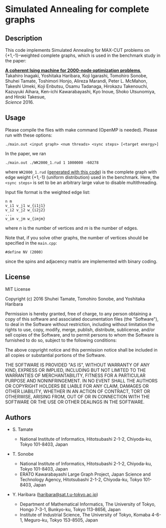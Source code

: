 Simulated Annealing for complete graphs
===

## Description
This code implements Simulated Annealing for MAX-CUT problems on {+1,-1}-weighted complete graphs, 
which is used in the benchmark study in the paper:

[__A coherent Ising machine for 2000-node optimization problems__](http://science.sciencemag.org/content/early/2016/10/19/science.aah4243),  
Takahiro Inagaki, Yoshitaka Haribara, Koji Igarashi, Tomohiro Sonobe, Shuhei Tamate, Toshimori Honjo, Alireza Marandi, Peter L. McMahon, Takeshi Umeki, Koji Enbutsu, Osamu Tadanaga, Hirokazu Takenouchi, Kazuyuki Aihara, Ken-ichi Kawarabayashi, Kyo Inoue, Shoko Utsunomiya, and Hiroki Takesue,  
_Science_ 2016.

## Usage
Please compile the flies with make command (OpenMP is needed).
Please run with these options:

	./main.out <input graph> <num threads> <sync steps> [<target energy>]

In the paper, we ran

	./main.out ./WK2000_1.rud 1 1000000 -60278

where `WK2000_1.rud` ([generated with this code](https://github.com/hariby/graphgen)) is the complete graph with edge weight {+1,-1} (uniform distribution) used in the benchmark. Here, the `<sync steps>` is set to be an arbitrary large value to disable multithreading.

Input file format is the weighted edge list:

	n m 
	v_i1 v_j1 w_{i1j1}
	v_i2 v_j2 w_{i2j2}
	...
	v_im v_jm w_{imjm}

where _n_ is the number of vertices and _m_ is the number of edges.

Note that, if you solve other graphs, the number of vertices should be specified in the `main.cpp`:

	#define NV (2000)
   
since the spins and adjacency matrix are implemented with binary coding. 

## License
MIT License

Copyright (c) 2016 Shuhei Tamate, Tomohiro Sonobe, and Yoshitaka Haribara

Permission is hereby granted, free of charge, to any person obtaining a copy
of this software and associated documentation files (the "Software"), to deal
in the Software without restriction, including without limitation the rights
to use, copy, modify, merge, publish, distribute, sublicense, and/or sell
copies of the Software, and to permit persons to whom the Software is
furnished to do so, subject to the following conditions:

The above copyright notice and this permission notice shall be included in all
copies or substantial portions of the Software.

THE SOFTWARE IS PROVIDED "AS IS", WITHOUT WARRANTY OF ANY KIND, EXPRESS OR
IMPLIED, INCLUDING BUT NOT LIMITED TO THE WARRANTIES OF MERCHANTABILITY,
FITNESS FOR A PARTICULAR PURPOSE AND NONINFRINGEMENT. IN NO EVENT SHALL THE
AUTHORS OR COPYRIGHT HOLDERS BE LIABLE FOR ANY CLAIM, DAMAGES OR OTHER
LIABILITY, WHETHER IN AN ACTION OF CONTRACT, TORT OR OTHERWISE, ARISING FROM,
OUT OF OR IN CONNECTION WITH THE SOFTWARE OR THE USE OR OTHER DEALINGS IN THE
SOFTWARE.


## Authors
 - S. Tamate  
 	- National Institute of Informatics, Hitotsubashi 2-1-2, Chiyoda-ku, Tokyo 101-8403, Japan

 - T. Sonobe  
 	- National Institute of Informatics, Hitotsubashi 2-1-2, Chiyoda-ku, Tokyo 101-8403, Japan  
 	- ERATO Kawarabayashi Large Graph Project, Japan Science and Technology Agency, Hitotsubashi 2-1-2, Chiyoda-ku, Tokyo 101-8403, Japan

 - Y. Haribara ([haribara@sat.t.u-tokyo.ac.jp](mailto:haribara@sat.t.u-tokyo.ac.jp))  
 	- Department of Mathematical Informatics, The University of Tokyo, Hongo 7-3-1, Bunkyo-ku, Tokyo 113-8656, Japan  
 	- Institute of Industrial Science, The University of Tokyo, Komaba 4-6-1, Meguro-ku, Tokyo 153-8505, Japan
